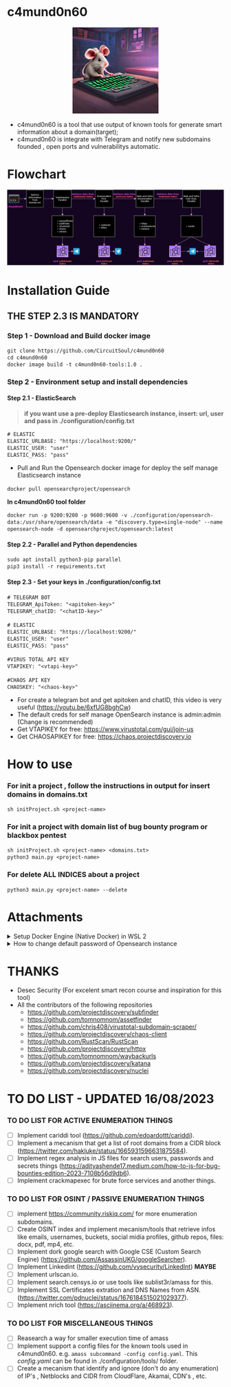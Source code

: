 # c4mund0n60
<p align="center">
  <img width="200" src="assets/c4mund0n60.jpg" alt="c4mund0n60 logo">
</p>

- c4mund0n60 is a tool that use output of known tools for generate smart information about a domain(target);
- c4mund0n60 is integrate with Telegram and notify new subdomains founded , open ports and vulnerabilitys automatic.

# Flowchart 
![c4mund0n60 flowchart](assets/flowchart.drawio.png)

# Installation Guide
## **THE STEP 2.3 IS MANDATORY**
### Step 1 - Download and Build docker image
```
git clone https://github.com/CircuitSoul/c4mund0n60
cd c4mund0n60
docker image build -t c4mund0n60-tools:1.0 .
```
### Step 2 - Environment setup and install dependencies
#### Step 2.1 - ElasticSearch
> **if you want use a pre-deploy Elasticsearch instance, insert: url, user and pass in ./configuration/config.txt**
>
```
# ELASTIC
ELASTIC_URLBASE: "https://localhost:9200/"
ELASTIC_USER: "user"
ELASTIC_PASS: "pass"
```

- Pull and Run the Opensearch docker image for deploy the self manage Elasticsearch instance

```docker pull opensearchproject/opensearch```

**In c4mund0n60 tool folder**

```
docker run -p 9200:9200 -p 9600:9600 -v ./configuration/opensearch-data:/usr/share/opensearch/data -e "discovery.type=single-node" --name opensearch-node -d opensearchproject/opensearch:latest
```

#### Step 2.2 - Parallel and Python dependencies
```
sudo apt install python3-pip parallel
pip3 install -r requirements.txt
```

#### Step 2.3 - Set your keys in ./configuration/config.txt
```
# TELEGRAM BOT
TELEGRAM_ApiToken: "<apitoken-key>"
TELEGRAM_chatID: "<chatID-key>"

# ELASTIC
ELASTIC_URLBASE: "https://localhost:9200/"
ELASTIC_USER: "user"
ELASTIC_PASS: "pass"

#VIRUS TOTAL API KEY
VTAPIKEY: "<vtapi-key>"

#CHAOS API KEY
CHAOSKEY: "<chaos-key>"
```
- For create a telegram bot and get apitoken and chatID, this video is very useful (https://youtu.be/6xfUG8bghCw)
- The default creds for self manage OpenSearch instance is admin:admin (Change is recommended)
- Get VTAPIKEY for free: https://www.virustotal.com/gui/join-us
- Get CHAOSAPIKEY for free: https://chaos.projectdiscovery.io

# How to use
### For init a project , follow the instructions in output for insert domains in domains.txt
```
sh initProject.sh <project-name>
```
### For init a project with domain list of bug bounty program or blackbox pentest
```
sh initProject.sh <project-name> <domains.txt>
python3 main.py <project-name>
```
### For delete ALL INDICES about a project
```
python3 main.py <project-name> --delete
```

# Attachments
<details>
  <summary>Setup Docker Engine (Native Docker) in WSL 2</summary>
  
  >**Install need packages**
  ```
  sudo apt update && sudo apt upgrade
  sudo apt remove docker docker-engine docker.io containerd runc
  sudo apt-get install \
      apt-transport-https \
      ca-certificates \
      curl \
      gnupg \
      lsb-release
  ```

  >**Input docker repository in Ubuntu source list**
  ```
  curl -fsSL https://download.docker.com/linux/ubuntu/gpg | sudo gpg --dearmor -o /usr/share/keyrings/docker-archive-keyring.gpg
  echo \
    "deb [arch=amd64 signed-by=/usr/share/keyrings/docker-archive-keyring.gpg] https://download.docker.com/linux/ubuntu \
    $(lsb_release -cs) stable" | sudo tee /etc/apt/sources.list.d/docker.list > /dev/null
  ```

  >**Install docker engine**
  ```
  sudo apt-get update
  sudo apt-get install docker-ce docker-ce-cli containerd.io docker-compose-plugin
  ``` 
  > **Give permission for current user**

  ```
  sudo usermod -aG docker $USER
  ```

  >**Initialize docker service**
  ```
  sudo service docker start
  sudo /etc/init.d/docker start
  ```

  >**Setup docker service when WSL initialize**
  >insert the follow content in **/etc/wsl.conf**
  ```
  [boot]
  command="service docker start"
  ```
  #### Extra
  > **docker command line for view the complete table ‘COMMAND’ of all running containers**

  ```
  for i in $(docker ps --format "table {{.ID}}" | grep -v "CONTAINER ID");do docker inspect $i; done | jq --arg separator $'********' '$separator + .[].Config.WorkingDir, .[].Config.Cmd, .[].Config.Entrypoint' | grep '********'
  ```
</details>

<details>
  <summary>How to change default password of Opensearch instance</summary>
  in progress
</details>

# THANKS
- Desec Security (For excelent smart recon course and inspiration for this tool)
- All the contributors of the following repositories
  - https://github.com/projectdiscovery/subfinder
  - https://github.com/tomnomnom/assetfinder
  - https://github.com/chris408/virustotal-subdomain-scraper/
  - https://github.com/projectdiscovery/chaos-client
  - https://github.com/RustScan/RustScan
  - https://github.com/projectdiscovery/httpx
  - https://github.com/tomnomnom/waybackurls
  - https://github.com/projectdiscovery/katana
  - https://github.com/projectdiscovery/nuclei


# TO DO LIST - UPDATED 16/08/2023
### TO DO LIST FOR ACTIVE ENUMERATION THINGS
- [ ] Implement cariddi tool (https://github.com/edoardottt/cariddi).
- [ ] Implement a mecanism that get a list of root domains from a CIDR block (https://twitter.com/hakluke/status/1665931596631875584).
- [ ] Implement regex analysis in JS files for search users, passwords and secrets things (https://adityashende17.medium.com/how-to-js-for-bug-bounties-edition-2023-7108b56d9db6).
- [ ] Implement crackmapexec for brute force services and another things.

### TO DO LIST FOR OSINT / PASSIVE ENUMERATION THINGS
- [ ] implement https://community.riskiq.com/ for more enumeration subdomains.
- [ ] Create OSINT index and implement mecanism/tools that retrieve infos like emails, usernames, buckets, social midia profiles, github repos, files: docx, pdf, mp4, etc.
- [ ] Implement dork google search with Google CSE (Custom Search Engine) (https://github.com/AssassinUKG/googleSearcher).
- [ ] Implement Linkedint (https://github.com/vysecurity/LinkedInt) **MAYBE**
- [ ] Implement urlscan.io.
- [ ] Implement search.censys.io or use tools like sublist3r/amass for this.
- [ ] Implement SSL Certificates extration and DNS Names from ASN. (https://twitter.com/pdnuclei/status/1676184515021029377).
- [ ] Implement nrich tool (https://asciinema.org/a/468923).

### TO DO LIST FOR MISCELLANEOUS THINGS
- [ ] Reasearch a way for smaller execution time of amass
- [ ] Implement support a config files for the known tools used in c4mund0n60. e.g. `amass subcommand -config config.yaml`. This *config.yaml* can be found in ./configuration/tools/ folder.
- [ ] Create a mecanism that identify and ignore (don't do any enumeration) of IP's , Netblocks and CIDR from CloudFlare, Akamai, CDN's , etc.